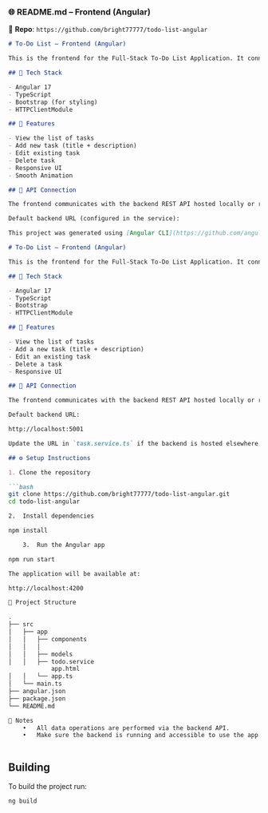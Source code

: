 
### 🌐 **README.md – Frontend (Angular)**  
📁 **Repo**: `https://github.com/bright77777/todo-list-angular`

```markdown
# To-Do List – Frontend (Angular)

This is the frontend for the Full-Stack To-Do List Application. It connects to the Express.js backend API to display and manage tasks.

## 🧰 Tech Stack

- Angular 17
- TypeScript
- Bootstrap (for styling)
- HTTPClientModule

## 🚀 Features

- View the list of tasks
- Add new task (title + description)
- Edit existing task
- Delete task
- Responsive UI
- Smooth Animation 

## 🔗 API Connection

The frontend communicates with the backend REST API hosted locally or remotely. Make sure the backend is running and accessible.

Default backend URL (configured in the service):

This project was generated using [Angular CLI](https://github.com/angular/angular-cli) version 20.0.1.

# To-Do List – Frontend (Angular)

This is the frontend for the Full-Stack To-Do List Application. It connects to the Express.js backend API to display and manage tasks.

## 🧰 Tech Stack

- Angular 17
- TypeScript
- Bootstrap
- HTTPClientModule

## 🚀 Features

- View the list of tasks
- Add a new task (title + description)
- Edit an existing task
- Delete a task
- Responsive UI

## 🔗 API Connection

The frontend communicates with the backend REST API hosted locally or remotely. Make sure the backend is running and accessible.

Default backend URL:

http://localhost:5001

Update the URL in `task.service.ts` if the backend is hosted elsewhere.

## ⚙️ Setup Instructions

1. Clone the repository

```bash
git clone https://github.com/bright77777/todo-list-angular.git
cd todo-list-angular

2.	Install dependencies

npm install

	3.	Run the Angular app

npm run start 

The application will be available at:

http://localhost:4200

📁 Project Structure

.
├── src
│   ├── app
│   │   ├── components
│   │   │  
│   │   ├── models
│   │   ├── todo.service
            app.html
│   │   └── app.ts
│   └── main.ts
├── angular.json
├── package.json
└── README.md

📝 Notes
	•	All data operations are performed via the backend API.
	•	Make sure the backend is running and accessible to use the app properly.



```

## Building

To build the project run:

```bash
ng build
```










